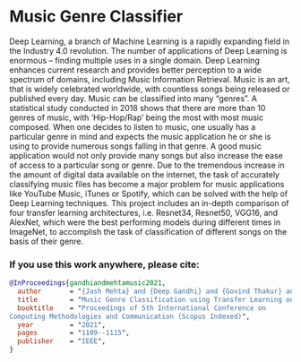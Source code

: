 # Music Genre Classifier
Deep Learning, a branch of Machine Learning is a rapidly expanding field in the Industry 4.0 revolution. The number of applications of Deep Learning is enormous – finding multiple uses in a single domain. Deep Learning enhances current research and provides better perception to a wide spectrum of domains, including Music Information Retrieval. Music is an art, that is widely celebrated worldwide, with countless songs being released or published every day. Music can be classified into many “genres”. A statistical study conducted in 2018 shows that there are more than 10 genres of music, with ‘Hip-Hop/Rap’ being the most with most music composed. When one decides to listen to music, one usually has a particular genre in mind and expects the music application he or she is using to provide numerous songs falling in that genre. A good music application would not only provide many songs but also increase the ease of access to a particular song or genre. Due to the tremendous increase in the amount of digital data available on the internet, the task of accurately classifying music files has become a major problem for music applications like YouTube Music, iTunes or Spotify, which can be solved with the help of Deep Learning techniques. This project includes an in-depth comparison of four transfer learning architectures, i.e. Resnet34, Resnet50, VGG16, and AlexNet, which were the best performing models during different times in ImageNet, to accomplish the task of classification of different songs on the basis of their genre.


### If you use this work anywhere, please cite:

```bibtex
@InProceedings{gandhiandmehtamusic2021,
  author       = "{Jash Mehta} and {Deep Gandhi} and {Govind Thakur} and {Pratik Kanani}",
  title        = "Music Genre Classification using Transfer Learning on log-based MEL spectrogram",
  booktitle    = "Proceedings of 5th International Conference on
Computing Methodologies and Communication (Scopus Indexed)",
  year         = "2021",
  pages        = "1109--1115",
  publisher    = "IEEE",
}
```

